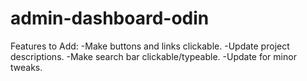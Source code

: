 # admin-dashboard-odin

Features to Add:
	-Make buttons and links clickable.
	-Update project descriptions.
	-Make search bar clickable/typeable.
	-Update for minor tweaks.